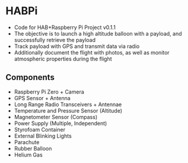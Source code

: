# HABPi #

* Code for HAB+Raspberry Pi Project v0.1.1
* The objective is to launch a high altitude balloon with a payload, and successfully retrieve the payload
* Track payload with GPS and transmit data via radio 
* Additionally document the flight with photos, as well as monitor atmospheric properties during the flight

## Components ##

* Raspberry Pi Zero + Camera
* GPS Sensor + Antenna
* Long Range Radio Transceivers + Antennae
* Temperature and Pressure Sensor (Altitude)
* Magnetometer Sensor (Compass)
* Power Supply (Multiple, Independent)
* Styrofoam Container
* External Blinking Lights
* Parachute
* Rubber Balloon
* Helium Gas

